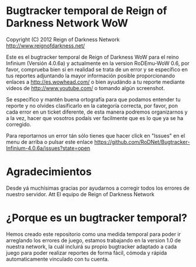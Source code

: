 Bugtracker temporal de Reign of Darkness Network WoW
====================================================
Copyright (C) 2012 Reign of Darkness Network <http://www.reignofdarkness.net/>

Este es el bugtracker temporal de Reign of Darkness WoW para el reino Infinium (Versión 4.0.6a) y actualmente en la version RoDEmu-WoW 0.6, por favor, comprueba bien si en realidad se trata de un error y se específico en tus reportes adjuntando la mayor información posible proporcionando enlaces a <http://es.wowhead.com/> o bien ayudándo a tu reporte mediante videos de <http://www.youtube.com/> o tomando algún screenshot.

Se específico y mantén buena ortografía para que podamos entender tu reporte y no olvides clasificarlo en la categoría correcta, por favor, pon cada error en un ticket diferente, de esta manera podremos organizarnos y a la vez, hacer que vosotros podaís ver facilmente que es lo que ya se ha corregido.

Para reportarnos un error tán sólo tienes que hacer click en "Issues" en el menu de arriba o pulsar este enlace <https://github.com/RoDNet/Bugtracker-Infinium-4.0.6a/issues?state=open>

Agradecimientos
===============
Desde yá muchísimas gracias por ayudarnos a corregir todos los errores de nuestro servidor. Att El equipo de Reign of Darkness Network

¿Porque es un bugtracker temporal?
==================================
Hemos creado este repositorio como una medida temporal para poder ir arreglando los errores de juego, estamos trabajando en la version 1.0 de nuestra network, la cuál incluirá su propio bugtracker adaptado a cada juego para poder realizar reportes de forma fácil, cómoda y rápida automaticamente vinculado con tu cuenta.
